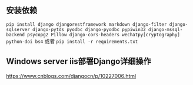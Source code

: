安装依赖
-
`pip install django djangorestframework markdown django-filter django-sqlserver django-pytds pyodbc django-pyodbc pypiwin32 django-mssql-backend psycopg2 Pillow django-cors-headers wechatpy[cryptography] python-doi bs4`
或者
`pip install -r requirements.txt`

Windows server iis部署Django详细操作
-
https://www.cnblogs.com/djangocn/p/10227006.html